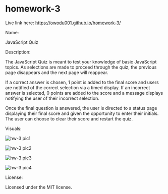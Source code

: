 # homework-3

Live link here: 
https://owodu001.github.io/homework-3/

Name:

JavaScript Quiz

Description:

The JavaScript Quiz is meant to test your knowledge of basic JavaScript topics. As selections are made to proceed through the quiz, the previous page disappears and the next page will reappear. 

If a correct answer is chosen, 1 point is added to the final score and users are notified of the correct selection via a timed display.  If an incorrect answer is selected, 0 points are added to the score and a message displays notifying the user of their incorrect selection.

Once the final question is answered, the user is directed to a status page displaying their final score and given the opportunity to enter their initials.  The user can choose to clear their score and restart the quiz.

Visuals:

![hw-3 pic1](https://user-images.githubusercontent.com/55159065/69115790-83e8fd00-0a4f-11ea-9370-15a4e4309ce9.png)



![hw-3 pic2](https://user-images.githubusercontent.com/55159065/69115872-dc1fff00-0a4f-11ea-9691-7517b9f302eb.png)



![hw-3 pic3](https://user-images.githubusercontent.com/55159065/69115953-1db0aa00-0a50-11ea-8873-ae4a46c81c55.png)



![hw-3 pic4](https://user-images.githubusercontent.com/55159065/69115995-433db380-0a50-11ea-909f-14adb85de480.png)


License:

Licensed under the MIT license.